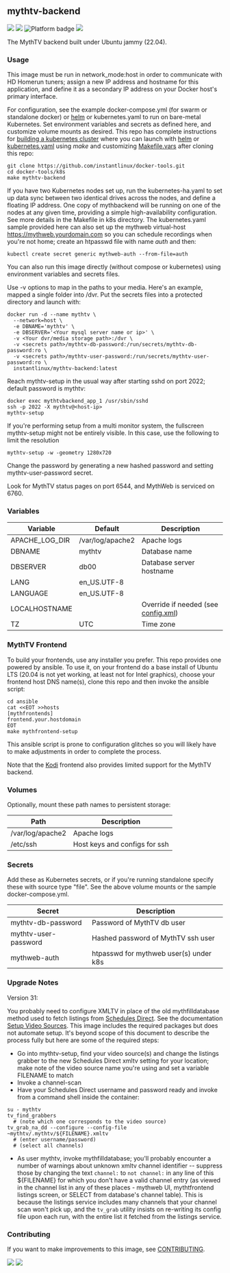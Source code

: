 ## mythtv-backend
[![](https://img.shields.io/docker/v/instantlinux/mythtv-backend?sort=date)](https://hub.docker.com/r/instantlinux/mythtv-backend/tags "Version badge") [![](https://img.shields.io/docker/image-size/instantlinux/mythtv-backend?sort=date)](https://github.com/instantlinux/docker-tools/tree/main/images/mythtv-backend "Image badge") ![](https://img.shields.io/badge/platform-amd64-blue "Platform badge") [![](https://img.shields.io/badge/dockerfile-latest-blue)](https://gitlab.com/instantlinux/docker-tools/-/blob/main/images/mythtv-backend/Dockerfile "dockerfile")

The MythTV backend built under Ubuntu jammy (22.04).

### Usage

This image must be run in network_mode:host in order to communicate with HD Homerun tuners; assign a new IP address and hostname for this application, and define it as a secondary IP address on your Docker host's primary interface.

For configuration, see the example docker-compose.yml (for swarm or standalone docker) or [helm](https://github.com/instantlinux/docker-tools/blob/main/images/helm) or kubernetes.yaml to run on bare-metal Kubernetes. Set environment variables and secrets as defined here, and customize volume mounts as desired. This repo has complete instructions for
[building a kubernetes cluster](https://github.com/instantlinux/docker-tools/blob/main/k8s/README.md) where you can launch with [helm](https://github.com/instantlinux/docker-tools/tree/main/images/mythtv-backend/helm) or [kubernetes.yaml](https://github.com/instantlinux/docker-tools/blob/main/images/mythtv-backend/kubernetes.yaml) using _make_ and customizing [Makefile.vars](https://github.com/instantlinux/docker-tools/blob/main/k8s/Makefile.vars) after cloning this repo:
~~~
git clone https://github.com/instantlinux/docker-tools.git
cd docker-tools/k8s
make mythtv-backend
~~~

If you have two Kubernetes nodes set up, run the kubernetes-ha.yaml to set up data sync between two identical drives across the nodes, and define a floating IP address. One copy of mythbackend will be running on one of the nodes at any given time, providing a simple high-availability configuration. See more details in the Makefile in k8s directory. The kubernetes.yaml sample provided here can also set up the mythweb virtual-host https://mythweb.yourdomain.com so you can schedule recordings when you're not home; create an htpasswd file with name _auth_ and then:
~~~
kubectl create secret generic mythweb-auth --from-file=auth
~~~

You can also run this image directly (without compose or kubernetes) using environment variables and secrets files.

Use -v options to map in the paths to your media. Here's an example, mapped a single folder into /dvr. Put the secrets files into a protected directory and launch with:
~~~
docker run -d --name mythtv \
  --network=host \
  -e DBNAME='mythtv' \
  -e DBSERVER='<Your mysql server name or ip>' \
  -v <Your dvr/media storage path>:/dvr \
  -v <secrets path>/mythtv-db-password:/run/secrets/mythtv-db-password:ro \
  -v <secrets path>/mythtv-user-password:/run/secrets/mythtv-user-password:ro \
  instantlinux/mythtv-backend:latest
~~~

Reach mythtv-setup in the usual way after starting sshd on port 2022; default password is mythtv:
~~~
docker exec mythtvbackend_app_1 /usr/sbin/sshd
ssh -p 2022 -X mythtv@<host-ip>
mythtv-setup
~~~

If you're performing setup from a multi monitor system, the fullscreen mythtv-setup might not be entirely visible. In this case, use the following to limit the resolution
~~~
mythtv-setup -w -geometry 1280x720
~~~

Change the password by generating a new hashed password and setting mythtv-user-password secret.

Look for MythTV status pages on port 6544, and MythWeb is serviced on 6760.

### Variables
Variable | Default | Description
-------- | ------- | -----------
APACHE_LOG_DIR | /var/log/apache2 | Apache logs
DBNAME | mythtv | Database name
DBSERVER | db00 | Database server hostname
LANG | en_US.UTF-8 | 
LANGUAGE | en_US.UTF-8 | 
LOCALHOSTNAME | | Override if needed (see [config.xml](https://www.mythtv.org/wiki/Config.xml))
TZ | UTC | Time zone

### MythTV Frontend

To build your frontends, use any installer you prefer. This repo provides one powered by ansible. To use it, on your frontend do a base install of Ubuntu LTS (20.04 is not yet working, at least not for Intel graphics), choose your frontend host DNS name(s), clone this repo and then invoke the ansible script:
```
cd ansible
cat <<EOT >>hosts
[mythfrontends]
frontend.your.hostdomain
EOT
make mythfrontend-setup
```

This ansible script is prone to configuration glitches so you will likely have to make adjustments in order to complete the process.

Note that the [Kodi](https://kodi.tv/download/) frontend also provides limited support for the MythTV backend.
 
### Volumes

Optionally, mount these path names to persistent storage:

Path | Description
---- | -----------
/var/log/apache2 | Apache logs
/etc/ssh | Host keys and configs for ssh

### Secrets

Add these as Kubernetes secrets, or if you're running standalone specify these with source type "file". See the above volume mounts or the sample docker-compose.yml.

Secret | Description
------ | -----------
mythtv-db-password | Password of MythTV db user
mythtv-user-password | Hashed password of MythTV ssh user
mythweb-auth | htpasswd for mythweb user(s) under k8s

### Upgrade Notes

Version 31:

You probably need to configure XMLTV in place of the old mythfilldatabase method used to fetch listings from [Schedules Direct](https://www.schedulesdirect.org/). See the documentation [Setup Video Sources](https://www.mythtv.org/wiki/Setup_Video_Sources). This image includes the required packages but does not automate setup. It's beyond scope of this document to describe the process fully but here are some of the required steps:

* Go into mythtv-setup, find your video source(s) and change the listings grabber to the new Schedules Direct xmltv setting for your location; make note of the video source name you're using and set a variable FILENAME to match 
* Invoke a channel-scan
* Have your Schedules Direct username and password ready and invoke from a command shell inside the container:
```
su - mythtv
tv_find_grabbers
  # (note which one corresponds to the video source)
tv_grab_na_dd --configure --config-file ~mythtv/.mythtv/${FILENAME}.xmltv
  # (enter username/password)
  # (select all channels)
```
* As user mythtv, invoke mythfilldatabase; you'll probably encounter a number of warnings about unknown xmltv channel identifier -- suppress those by changing the text `channel:` to `not channel:` in any line of this ${FILENAME} for which you don't have a valid channel entry (as viewed in the channel list in any of these places - mythweb UI, mythtfrontend listings screen, or SELECT from database's channel table). This is because the listings service includes many channels that your channel scan won't pick up, and the `tv_grab` utility insists on re-writing its config file upon each run, with the entire list it fetched from the listings service.

### Contributing

If you want to make improvements to this image, see [CONTRIBUTING](https://github.com/instantlinux/docker-tools/blob/main/CONTRIBUTING.md).

[![](https://img.shields.io/badge/license-GPL--2.0-red.svg)](https://choosealicense.com/licenses/gpl-2.0/ "License badge") [![](https://img.shields.io/badge/code-mythtv%2Fmythtv-blue.svg)](https://github.com/mythtv/mythtv "Code repo")

